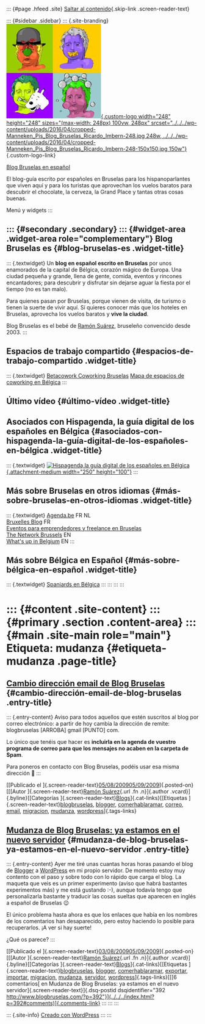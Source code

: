 ::: {#page .hfeed .site}
[Saltar al contenido](index.html#content){.skip-link
.screen-reader-text}

::: {#sidebar .sidebar}
::: {.site-branding}
[![](../../../wp-content/uploads/2016/04/cropped-Manneken_Pis_Blog_Bruselas_Ricardo_Imbern-248.jpg){.custom-logo
width="248" height="248" sizes="(max-width: 248px) 100vw, 248px"
srcset="../../../wp-content/uploads/2016/04/cropped-Manneken_Pis_Blog_Bruselas_Ricardo_Imbern-248.jpg 248w, ../../../wp-content/uploads/2016/04/cropped-Manneken_Pis_Blog_Bruselas_Ricardo_Imbern-248-150x150.jpg 150w"}](../../../index.html){.custom-logo-link}

[Blog Bruselas en español](../../../index.html)

El blog-guía escrito por españoles en Bruselas para los hispanoparlantes
que viven aquí y para los turistas que aprovechan los vuelos baratos
para descubrir el chocolate, la cerveza, la Grand Place y tantas otras
cosas buenas.

Menú y widgets
:::

::: {#secondary .secondary}
::: {#widget-area .widget-area role="complementary"}
Blog Bruselas es {#blog-bruselas-es .widget-title}
----------------

::: {.textwidget}
Un **blog en español escrito en Bruselas** por unos enamorados de la
capital de Bélgica, corazón mágico de Europa. Una ciudad pequeña y
grande, llena de gente, comida, eventos y rincones encantadores; para
descubrir y disfrutar sin dejarse aguar la fiesta por el tiempo (no es
tan malo).

Para quienes pasan por Bruselas, porque vienen de visita, de turismo o
tienen la suerte de vivir aquí. Sí quieres conocer más que los hoteles
en Bruselas, aprovecha los vuelos baratos y **vive la ciudad**.

Blog Bruselas es el bebé de [Ramón Suárez](http://www.ramonsuarez.com),
bruseleño convencido desde 2003.
:::

Espacios de trabajo compartido {#espacios-de-trabajo-compartido .widget-title}
------------------------------

::: {.textwidget}
[Betacowork Coworking Bruselas](http://www.betacowork.com) [Mapa de
espacios de coworking en Bélgica](http://coworkingbelgium.com)
:::

Último vídeo {#último-vídeo .widget-title}
------------

Asociados con Hispagenda, la guía digital de los españoles en Bélgica {#asociados-con-hispagenda-la-guía-digital-de-los-españoles-en-bélgica .widget-title}
---------------------------------------------------------------------

::: {.textwidget}
[![Hispagenda,la guía digital de los españoles en
Bélgica](../../../wp-content/uploads/2010/04/Hispagenda-250px.gif "Hispagenda, la guía digital de los españoles en Bélgica"){.attachment-medium
width="250" height="100"}](http://www.hispagenda.com)
:::

Más sobre Bruselas en otros idiomas {#más-sobre-bruselas-en-otros-idiomas .widget-title}
-----------------------------------

::: {.textwidget}
[Agenda.be](http://www.agenda.be) FR NL\
[Bruxelles Blog](http://www.bxlblog.be/) FR\
[Eventos para emprendedores y freelance en
Bruselas](http://www.betacowork.com/events/)\
[The Network
Brussels](http://groups.yahoo.com/group/TheNetworkBrussels/) EN\
[What\'s up in Belgium](http://www.whatsupin.be/) EN
:::

Más sobre Bélgica en Español {#más-sobre-bélgica-en-español .widget-title}
----------------------------

::: {.textwidget}
[Spaniards en Bélgica](http://www.spaniards.es/paises/belgica)
:::
:::
:::
:::

::: {#content .site-content}
::: {#primary .section .content-area}
::: {#main .site-main role="main"}
Etiqueta: mudanza {#etiqueta-mudanza .page-title}
=================

[Cambio dirección email de Blog Bruselas](../../../index.html?p=403) {#cambio-dirección-email-de-blog-bruselas .entry-title}
--------------------------------------------------------------------

::: {.entry-content}
Aviso para todos aquellos que estén suscritos al blog por correo
electrónico: a partir de hoy cambia la dirección de remite: blogbruselas
\[ARROBA\] gmail \[PUNTO\] com.

Lo único que tenéis que hacer es **incluirla en la agenda de vuestro
programa de correo para que los mensajes no acaben en la carpeta de
Spam**.

Para poneros en contacto con Blog Bruselas, podéis usar esa misma
dirección 🙂
:::

[[Publicado el
]{.screen-reader-text}[05/08/200905/09/2009](../../../index.html?p=403)]{.posted-on}[[[Autor
]{.screen-reader-text}[Ramón
Suárez](../../2010/04/30/index.html?author=2){.url .fn .n}]{.author
.vcard}]{.byline}[[Categorías
]{.screen-reader-text}[Blogs](../../category/blogs/index.html)]{.cat-links}[[Etiquetas
]{.screen-reader-text}[blogbruselas](../blogbruselas/index.html),
[blogger](../blogger/index.html),
[comerhablaramar](../comerhablaramar/index.html),
[correo](../correo/index.html), [email](../email/index.html),
[migracion](../migracion/index.html), [mudanza](index.html),
[wordpress](../wordpress/index.html)]{.tags-links}

[Mudanza de Blog Bruselas: ya estamos en el nuevo servidor](../../../index.html?p=392) {#mudanza-de-blog-bruselas-ya-estamos-en-el-nuevo-servidor .entry-title}
--------------------------------------------------------------------------------------

::: {.entry-content}
Ayer me tiré unas cuantas horas horas pasando el blog de
[Blogger](http://www.blogger.com "Blogger, los blogs gratis de Google")
a
[WordPress](http://www.wordpress.org "Wordpress gratis para hacer tu blog")
en mi propio servidor. De momento estoy muy contento con el paso y sobre
todo con lo rápido que carga el blog. La maqueta que veis es un primer
experimento (aviso que habrá bastantes experimentos más) y me está
gustando :-), aunque todavía tengo que personalizarla bastante y
traducir las cosas sueltas que aparecen en inglés a español de Bruselas
😉

El único problema hasta ahora es que los enlaces que había en los
nombres de los comentarios han desaparecido, pero estoy haciendo lo
posible para recuperarlos. ¡A ver si hay suerte!

¿Qué os parece?
:::

[[Publicado el
]{.screen-reader-text}[03/08/200905/09/2009](../../../index.html?p=392)]{.posted-on}[[[Autor
]{.screen-reader-text}[Ramón
Suárez](../../2010/04/30/index.html?author=2){.url .fn .n}]{.author
.vcard}]{.byline}[[Categorías
]{.screen-reader-text}[Blogs](../../category/blogs/index.html)]{.cat-links}[[Etiquetas
]{.screen-reader-text}[blogbruselas](../blogbruselas/index.html),
[blogger](../blogger/index.html),
[comerhablaramar](../comerhablaramar/index.html),
[exportar](../exportar/index.html), [importar](../importar/index.html),
[migracion](../migracion/index.html), [mudanza](index.html),
[servidor](../servidor/index.html),
[wordpress](../wordpress/index.html)]{.tags-links}[[[6 comentarios[ en
Mudanza de Blog Bruselas: ya estamos en el nuevo
servidor]{.screen-reader-text}]{.dsq-postid
dsqidentifier="392 http://www.blogbruselas.com/?p=392"}](../../../index.html?p=392#comments)]{.comments-link}
:::
:::
:::

::: {.site-info}
[Creado con WordPress](https://es.wordpress.org/)
:::
:::
